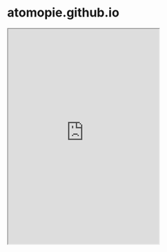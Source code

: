 # atomopie.github.io
<iframe width="350" height="500" allow="microphone;" src="https://console.dialogflow.com/api-client/demo/embedded/76319643-4574-4af8-be77-c1f4e1062e82"></iframe>
